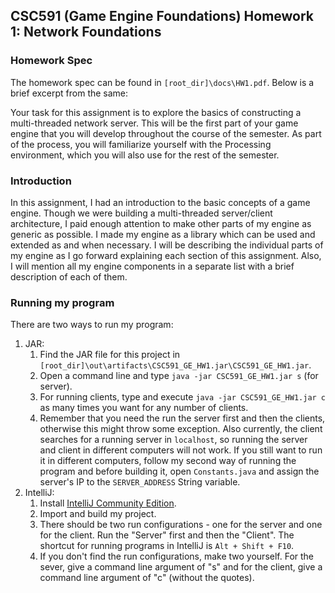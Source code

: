 ## CSC591 (Game Engine Foundations) Homework 1: Network Foundations

### Homework Spec 

The homework spec can be found in `[root_dir]\docs\HW1.pdf`. Below is a brief excerpt from the same: 

Your task for this assignment is to explore the basics of constructing a multi-threaded network server. This
will be the first part of your game engine that you will develop throughout the course of the semester. As
part of the process, you will familiarize yourself with the Processing environment, which you will also use
for the rest of the semester.

### Introduction

In this assignment, I had an introduction to the basic concepts of a game engine. Though we were building a multi-threaded server/client architecture, I paid enough attention to make other parts of my engine as generic as possible.
 I made my engine as a library which can be used and extended as and when necessary. I will be describing the individual parts of my engine
  as I go forward explaining each section of this assignment. Also, I will mention all my engine components in a 
  separate list with a brief description of each of them.
   
### Running my program

There are two ways to run my program:

1. JAR:
    1. Find the JAR file for this project in `[root_dir]\out\artifacts\CSC591_GE_HW1.jar\CSC591_GE_HW1.jar`.
    2. Open a command line and type `java -jar CSC591_GE_HW1.jar s` (for server).
    3. For running clients, type and execute `java -jar CSC591_GE_HW1.jar c` as many times you want for any number of clients.
    4. Remember that you need the run the server first and then the clients, otherwise this might throw some exception. 
     Also currently, the client searches for a running server in `localhost`, so running the server and client in different computers will not work. If you still want to run it in different computers,
      follow my second way of running the program and before building it, open `Constants.java` and assign the server's IP to the `SERVER_ADDRESS` String variable.
2. IntelliJ:
    1. Install [IntelliJ Community Edition](https://www.jetbrains.com/idea/download/#section=windows).
    2. Import and build my project.
    3. There should be two run configurations - one for the server and one for the client. Run the "Server" first and then the "Client". The shortcut for running programs in IntelliJ is `Alt + Shift + F10`.
    4. If you don't find the run configurations, make two yourself. For the sever, give a command line argument of "s" and for the client, give a command line argument of "c" (without the quotes).  
 

